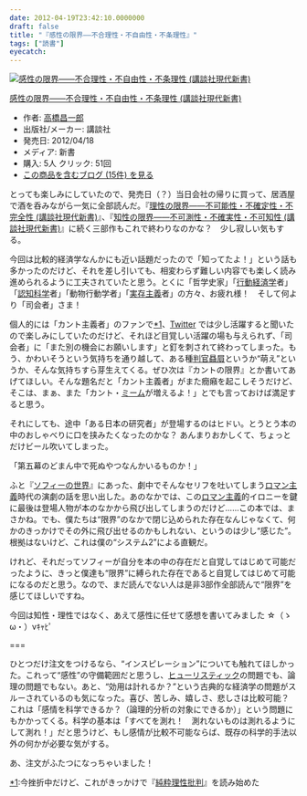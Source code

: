 ```yaml
---
date: 2012-04-19T23:42:10.0000000
draft: false
title: "『感性の限界――不合理性・不自由性・不条理性』"
tags: ["読書"]
eyecatch: 
---
```

<p><div class="hatena-asin-detail"><a href="http://www.amazon.co.jp/exec/obidos/ASIN/4062881535/bestylesnet-22/"><img src="http://ecx.images-amazon.com/images/I/31BPo5G2HvL._SL160_.jpg" class="hatena-asin-detail-image" alt="感性の限界――不合理性・不自由性・不条理性 (講談社現代新書)" title="感性の限界――不合理性・不自由性・不条理性 (講談社現代新書)"></a><div class="hatena-asin-detail-info"><p class="hatena-asin-detail-title"><a href="http://www.amazon.co.jp/exec/obidos/ASIN/4062881535/bestylesnet-22/">感性の限界――不合理性・不自由性・不条理性 (講談社現代新書)</a></p><ul><li><span class="hatena-asin-detail-label">作者:</span> <a class="keyword" href="http://d.hatena.ne.jp/keyword/%B9%E2%B6%B6%BE%BB%B0%EC%CF%BA">高橋昌一郎</a></li><li><span class="hatena-asin-detail-label">出版社/メーカー:</span> 講談社</li><li><span class="hatena-asin-detail-label">発売日:</span> 2012/04/18</li><li><span class="hatena-asin-detail-label">メディア:</span> 新書</li><li><span class="hatena-asin-detail-label">購入</span>: 5人 <span class="hatena-asin-detail-label">クリック</span>: 51回</li><li><a href="http://d.hatena.ne.jp/asin/4062881535/bestylesnet-22" target="_blank">この商品を含むブログ (15件) を見る</a></li></ul></div><div class="hatena-asin-detail-foot"></div></div></p><p>とっても楽しみにしていたので、発売日（？）当日会社の帰りに買って、居酒屋で酒を呑みながら一気に全部読んだ。『<a href="http://d.hatena.ne.jp/asin/4062879484/bestylesnet-22">理性の限界――不可能性・不確定性・不完全性 (講談社現代新書)</a>』、『<a href="http://d.hatena.ne.jp/asin/4062880482/bestylesnet-22">知性の限界――不可測性・不確実性・不可知性 (講談社現代新書)</a>』に続く三部作もこれで終わりなのかな？　少し寂しい気もする。</p><p>今回は比較的経済学なんかにも近い話題だったので「知ってたよ！」という話も多かったのだけど、それを差し引いても、相変わらず難しい内容でも楽しく読み進められるように工夫されていたと思う。とくに「哲学史家」「<a class="keyword" href="http://d.hatena.ne.jp/keyword/%B9%D4%C6%B0%B7%D0%BA%D1%B3%D8">行動経済学</a>者」「<a class="keyword" href="http://d.hatena.ne.jp/keyword/%C7%A7%C3%CE%B2%CA%B3%D8">認知科学</a>者」「動物行動学者」「<a class="keyword" href="http://d.hatena.ne.jp/keyword/%BC%C2%C2%B8%BC%E7%B5%C1">実存主義</a>者」の方々、お疲れ様！　そして何より「司会者」さま！</p><p>個人的には「カント主義者」のファンで<a href="#f1" name="fn1" title="今挫折中だけど、これがきっかけで『純粋理性批判』を読み始めた">*1</a>、<a class="keyword" href="http://d.hatena.ne.jp/keyword/Twitter">Twitter</a> では少し活躍すると聞いたので楽しみにしていたのだけど、それほど目覚しい活躍の場も与えられず、「司会者」に「また別の機会にお願いします」と釘を刺されて終わってしまった。もう、かわいそうという気持ちを通り越して、ある種<a class="keyword" href="http://d.hatena.ne.jp/keyword/%C8%BD%B4%B1%EC%DD%D5%FE">判官贔屓</a>というか“萌え”というか、そんな気持ちすら芽生えてくる。ぜひ次は『カントの限界』とか書いてあげてほしい。そんな題名だと「カント主義者」がまた癇癪を起こしそうだけど、そこは、まぁ、また「カント・<a class="keyword" href="http://d.hatena.ne.jp/keyword/%A5%DF%A1%BC%A5%E0">ミーム</a>が増えるよ！」とでも言っておけば満足すると思う。</p><p>それにしても、途中「ある日本の研究者」が登場するのはヒドい。とうとう本の中のおしゃべりに口を挟みたくなったのかな？ あんまりおかしくて、ちょっとだけビール吹いてしまった。</p><p>「第五幕のどまん中で死ぬやつなんかいるものか！」</p><p>ふと『<a class="keyword" href="http://d.hatena.ne.jp/keyword/%A5%BD%A5%D5%A5%A3%A1%BC%A4%CE%C0%A4%B3%A6">ソフィーの世界</a>』にあった、劇中でそんなセリフを吐いてしまう<a class="keyword" href="http://d.hatena.ne.jp/keyword/%A5%ED%A5%DE%A5%F3%BC%E7%B5%C1">ロマン主義</a>時代の演劇の話を思い出した。あのなかでは、この<a class="keyword" href="http://d.hatena.ne.jp/keyword/%A5%ED%A5%DE%A5%F3%BC%E7%B5%C1">ロマン主義</a>的イロニーを鍵に最後は登場人物が本のなかから飛び出してしまうのだけど……この本では、まさかね。でも、僕たちは“限界”のなかで閉じ込められた存在なんじゃなくて、何かのきっかけでその外に飛び出せるのかもしれない、というのは少し“感じた”。根拠はないけど、これは僕の“システム2”による直観だ。</p><p>けれど、それだってソフィーが自分を本の中の存在だと自覚してはじめて可能だったように、きっと僕達も“限界”に縛られた存在であると自覚してはじめて可能になるのだと思う。なので、まだ読んでない人は是非3部作全部読んで“限界”を感じてほしいですね。</p><p>今回は知性・理性ではなく、あえて感性に任せて感想を書いてみました ☆（ゝω・）vｷｬﾋﾟ</p><p>===</p><p>ひとつだけ注文をつけるなら、“インスピレーション”についても触れてほしかった。これって“感性”の守備範囲だと思うし、<a class="keyword" href="http://d.hatena.ne.jp/keyword/%A5%D2%A5%E5%A1%BC%A5%EA%A5%B9%A5%C6%A5%A3%A5%C3%A5%AF">ヒューリスティック</a>の問題でも、論理の問題でもない。あと、“効用は計れるか？”という古典的な経済学の問題がスルーされているのも気になった。喜び、苦しみ、嬉しさ、悲しさは比較可能？　これは「感情を科学できるか？（論理的分析の対象にできるか）」という問題にもかかってくる。科学の基本は「すべてを測れ！　測れないものは測れるようにして測れ！」だと思うけど、もし感情が比較不可能ならば、既存の科学的手法以外の何かが必要な気がする。</p><p>あ、注文がふたつになっちゃいました！</p>
<div class="footnote">
<p class="footnote"><a href="#fn1" name="f1" class="footnote-number">*1</a><span class="footnote-delimiter">:</span><span class="footnote-text">今挫折中だけど、これがきっかけで『<a class="keyword" href="http://d.hatena.ne.jp/keyword/%BD%E3%BF%E8%CD%FD%C0%AD%C8%E3%C8%BD">純粋理性批判</a>』を読み始めた</span></p>
</div>